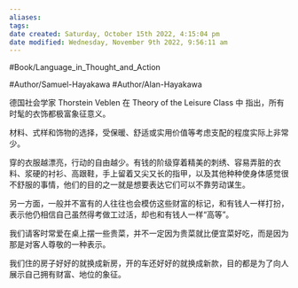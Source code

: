 ```yaml
---
aliases: 
tags: 
date created: Saturday, October 15th 2022, 4:15:04 pm
date modified: Wednesday, November 9th 2022, 9:56:11 am
---
```

#Book/Language_in_Thought_and_Action 

#Author/Samuel-Hayakawa 
#Author/Alan-Hayakawa 

德国社会学家 Thorstein Veblen 在 Theory of the Leisure Class 中 指出，所有时髦的衣饰都极富象征意义。

材料、式样和饰物的选择，受保暖、舒适或实用价值等考虑支配的程度实际上非常少。

穿的衣服越漂亮，行动的自由越少。有钱的阶级穿着精美的刺绣、容易弄脏的衣料、浆硬的衬衫、高跟鞋，手上留着又尖又长的指甲，以及其他种种使身体感觉很不舒服的事情，他们的目的之一就是想要表达它们可以不靠劳动谋生。

另一方面，一般并不富有的人往往也会模仿这些财富的标记，和有钱人一样打扮，表示他仍相信自己虽然得考做工过活，却也和有钱人一样“高等”。

我们请客时常爱在桌上摆一些贵菜，并不一定因为贵菜就比便宜菜好吃，而是因为那是对客人尊敬的一种表示。

我们住的房子好好的就换成新房，开的车还好好的就换成新款，目的都是为了向人展示自己拥有财富、地位的象征。
